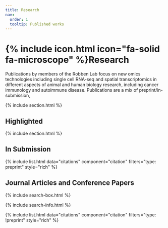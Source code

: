 ```yaml
---
title: Research
nav:
  order: 1
  tooltip: Published works
---
```


# {% include icon.html icon="fa-solid fa-microscope" %}Research

Publications by members of the Robben Lab focus on new omics technologies including single cell RNA-seq and spatial transcriptomics in different aspects of animal and human biology research, including cancer immunology and autoimmune disease. Publications are a mix of preprint/in-submission, 

{% include section.html %}

## Highlighted

<!-- {% include citation.html lookup="Open collaborative writing with Manubot" style="rich" %} -->

{% include section.html %}

## In Submission

{% include list.html data="citations" component="citation" filters="type: preprint" style="rich" %}

## Journal Articles and Conference Papers

{% include search-box.html %}

{% include search-info.html %}

{% include list.html data="citations" component="citation" filters="type: !preprint" style="rich" %}

<!-- ## Conference papers -->


